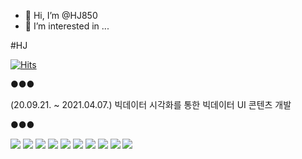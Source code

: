 - 👋 Hi, I’m @HJ850
- 👀 I’m interested in ...

#HJ

[![Hits](https://hits.seeyoufarm.com/api/count/incr/badge.svg?url=https%3A%2F%2Fgithub.com%2FHJ850&count_bg=%23BBFFEB&title_bg=%23E7D3FF&icon=&icon_color=%23E7E7E7&title=VISIT&edge_flat=false)](https://hits.seeyoufarm.com)

●●●

(20.09.21. ~ 2021.04.07.) 빅데이터 시각화를 통한 빅데이터 UI 콘텐츠 개발

●●●

<img src="https://img.shields.io/badge/C-1572B6?style=flat-square&logo=C&logoColor=white"/> <img src="https://img.shields.io/badge/JAVA-E34F26?style=flat-square&logo=JAVA&logoColor=white"/>
<img src="https://img.shields.io/badge/JavaScript-F7DF1E?style=flat-square&logo=JavaScript&logoColor=white"/>
<img src="https://img.shields.io/badge/HTML-E34F26?style=flat-square&logo=HTML5&logoColor=white"/>
<img src="https://img.shields.io/badge/CSS-1572B6?style=flat-square&logo=CSS3&logoColor=white"/>
<img src="https://img.shields.io/badge/SpringFramework-6AC20E?style=flat-square&logo=Spring&logoColor=white"/>
<img src="https://img.shields.io/badge/MySQL-214F8C?style=flat-square&logo=MySQL&logoColor=white"/>
<img src="https://img.shields.io/badge/Android-6AC20E?style=flat-square&logo=Android&logoColor=white"/>
<img src="https://img.shields.io/badge/Python-3776AB?style=flat-square&logo=Python&logoColor=white"/>
<img src="https://img.shields.io/badge/Django-092E20?style=flat-square&logo=Django&logoColor=white"/>
